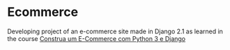 # Ecommerce
Developing project of an e-commerce site made in Django 2.1 as learned in the course [Construa um E-Commerce com Python 3 e Django](https://www.udemy.com/construa-um-e-commerce-com-python-3-e-django/)
